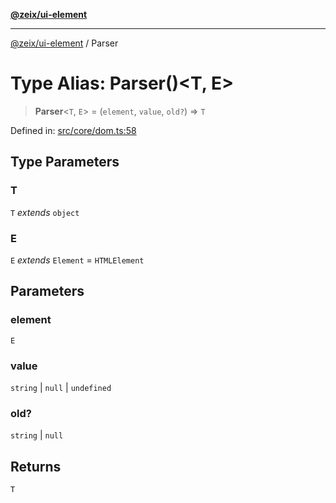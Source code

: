 [**@zeix/ui-element**](../README.md)

***

[@zeix/ui-element](../globals.md) / Parser

# Type Alias: Parser()\<T, E\>

> **Parser**\<`T`, `E`\> = (`element`, `value`, `old?`) => `T`

Defined in: [src/core/dom.ts:58](https://github.com/zeixcom/ui-element/blob/7f61dd194cb59e759b06e6a58eadf265a006deb5/src/core/dom.ts#L58)

## Type Parameters

### T

`T` *extends* `object`

### E

`E` *extends* `Element` = `HTMLElement`

## Parameters

### element

`E`

### value

`string` | `null` | `undefined`

### old?

`string` | `null`

## Returns

`T`
